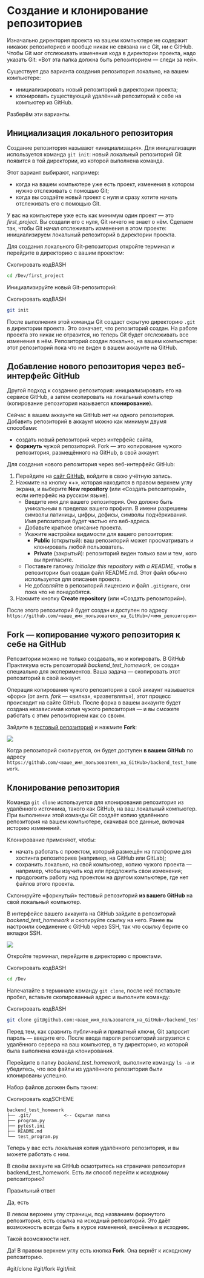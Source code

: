 # Создание и клонирование репозиториев

Изначально директория проекта на вашем компьютере не содержит никаких репозиториев и вообще никак не связана ни с Git, ни с GitHub. Чтобы Git мог отслеживать изменения кода в директории проекта, надо указать Git: «Вот эта папка должна быть репозиторием — следи за ней».

Существует два варианта создания репозитория локально, на вашем компьютере:

- инициализировать новый репозиторий в директории проекта;
- клонировать существующий удалённый репозиторий к себе на компьютер из GitHub.

Разберём эти варианты.

## Инициализация локального репозитория

Создание репозитория называют «инициализация». Для инициализации используется команда `git init`: новый локальный репозиторий Git появится в той директории, из которой выполнена команда.

Этот вариант выбирают, например:

- когда на вашем компьютере уже есть проект, изменения в котором нужно отслеживать с помощью Git;
- когда вы создаёте новый проект с нуля и сразу хотите начать отслеживать его с помощью Git.

У вас на компьютере уже есть как минимум один проект — это _first_project_. Вы создали его с нуля, Git ничего не знает о нём. Сделаем так, чтобы Git начал отслеживать изменения в этом проекте: инициализируем локальный репозиторий в директории проекта.

Для создания локального Git-репозитория откройте терминал и перейдите в директорию с вашим проектом:

Скопировать кодBASH

```bash
cd /Dev/first_project 
```

Инициализируйте новый Git-репозиторий:

Скопировать кодBASH

```bash
git init 
```

После выполнения этой команды Git создаст скрытую директорию `.git` в директории проекта. Это означает, что репозиторий создан. На работе проекта это никак не отразится, но теперь Git будет отслеживать все изменения в нём. Репозиторий создан локально, на вашем компьютере: этот репозиторий пока что не виден в вашем аккаунте на GitHub.

## Добавление нового репозитория через веб-интерфейс GitHub

Другой подход к созданию репозитория: инициализировать его на сервисе GitHub, а затем скопировать на локальный компьютер (копирование репозитория называется **клонирование**).

Сейчас в вашем аккаунте на GitHub нет ни одного репозитория. Добавить репозиторий в аккаунт можно как минимум двумя способами:

- создать новый репозиторий через интерфейс сайта,
- **форкнуть** чужой репозиторий. Fork — это копирование чужого репозитория, размещённого на GitHub, в свой аккаунт.

Для создания нового репозитория через веб-интерфейс GitHub:

1. Перейдите на [сайт GitHub](https://github.com/), войдите в свою учётную запись.
2. Нажмите на кнопку «+», которая находится в правом верхнем углу экрана, и выберите **New repository** (или «Создать репозиторий», если интерфейс на русском языке).
    - Введите имя для вашего репозитория. Оно должно быть уникальным в пределах вашего профиля. В имени разрешены символы латиницы, цифры, дефисы, символы подчёркивания. Имя репозитория будет частью его веб-адреса.
    - Добавьте краткое описание проекта.
    - Укажите настройки видимости для вашего репозитория:
        - **Public** (открытый): ваш репозиторий может просматривать и клонировать любой пользователь.
        - **Private** (закрытый): репозиторий виден только вам и тем, кого вы пригласите.
    - Поставьте галочку _Initialize this repository with a README_, чтобы в репозитории был создан файл README.md. Этот файл обычно используется для описания проекта.
    - Не добавляйте в репозиторий лицензию и файл `.gitignore`, они пока что не понадобятся.
3. Нажмите кнопку **Create repository** (или «Создать репозиторий»).

После этого репозиторий будет создан и доступен по адресу `https://github.com/<ваше_имя_пользователя_на_GitHub>/<имя_репозитория>`

## Fork — копирование чужого репозитория к себе на GitHub

Репозитории можно не только создавать, но и копировать. В GitHub Практикума есть репозиторий _backend_test_homework_, он создан специально для экспериментов. Ваша задача — скопировать этот репозиторий в свой аккаунт.

Операция копирования чужого репозитория в свой аккаунт называется «форк» (от англ. _fork_ — «вилка», «разветвлять»), этот процесс происходит на сайте GitHub. После форка в вашем аккаунте будет создана независимая копия чужого репозитория — и вы сможете работать с этим репозиторием как со своим.

Зайдите в [тестовый репозиторий](https://github.com/yandex-praktikum/backend_test_homework) и нажмите **Fork**:

![](https://pictures.s3.yandex.net/resources/image_1701330340.png)

Когда репозиторий скопируется, он будет доступен **в вашем GitHub** по адресу `https://github.com/<ваше_имя_пользователя_на_GitHub>/backend_test_homework`.

## Клонирование репозитория

Команда `git clone` используется для клонирования репозитория из удалённого источника, такого как GitHub, на ваш локальный компьютер. При выполнении этой команды Git создаёт копию удалённого репозитория на вашем компьютере, скачивая все данные, включая историю изменений.

Клонирование применяют, чтобы:

- начать работать с проектом, который размещён на платформе для хостинга репозиториев (например, на GitHub или GitLab);
- сохранить локально, на свой компьютер, копию чужого проекта — например, чтобы изучить код или предложить свои изменения;
- продолжить работу над проектом на другом компьютере, где нет файлов этого проекта.

Склонируйте «форкнутый» тестовый репозиторий **из вашего GitHub** на свой локальный компьютер.

В интерфейсе вашего аккаунта на GitHub зайдите в репозиторий _backend_test_homework_ и скопируйте ссылку на него. Ранее вы настроили соединение с GitHub через SSH, так что ссылку берите со вкладки SSH.

![](https://pictures.s3.yandex.net/resources/image_1701330404.png)

Откройте терминал, перейдите в директорию с проектами.

Скопировать кодBASH

```bash
cd /Dev 
```

Напечатайте в терминале команду `git clone`, после неё поставьте пробел, вставьте скопированный адрес и выполните команду:

Скопировать кодBASH

```bash
git clone git@github.com:<ваше_имя_пользователя_на_GitHub>/backend_test_homework.git 
```

Перед тем, как сравнить публичный и приватный ключи, Git запросит пароль — введите его. После ввода пароля репозиторий загрузится с удалённого сервера на ваш компьютер, в ту директорию, из которой была выполнена команда клонирования.

Перейдите в папку _backend_test_homework,_ выполните команду `ls -a` и убедитесь, что все файлы из удалённого репозитория были клонированы успешно.

Набор файлов должен быть таким:

Скопировать кодSCHEME

```
backend_test_homework
├── .git/            <-- Скрытая папка
├── program.py
├── pytest.ini
├── README.md
└── test_program.py 
```

Теперь у вас есть локальная копия удалённого репозитория, и вы можете работать с ним.

В своём аккаунте на GitHub осмотритесь на страничке репозитория backend_test_homework. Есть ли способ перейти к исходному репозиторию?

Правильный ответ

Да, есть

В левом верхнем углу страницы, под названием форкнутого репозитория, есть ссылка на исходный репозиторий. Это даёт возможность всегда быть в курсе изменений, внесённых в исходник.

Такой возможности нет.

Да! В правом верхнем углу есть кнопка **Fork**. Она вернёт к исходному репозиторию.

#git/clone #git/fork #git/init